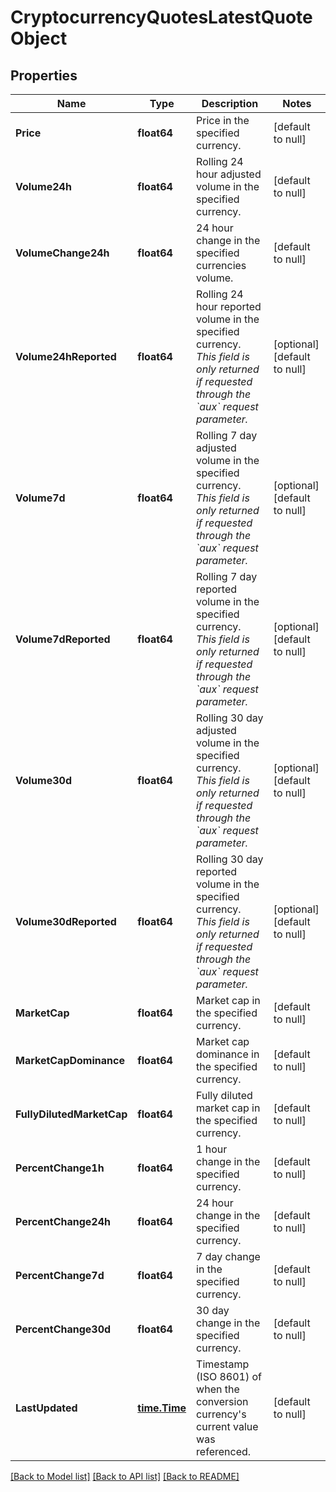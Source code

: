 # CryptocurrencyQuotesLatestQuoteObject

## Properties
Name | Type | Description | Notes
------------ | ------------- | ------------- | -------------
**Price** | **float64** | Price in the specified currency. | [default to null]
**Volume24h** | **float64** | Rolling 24 hour adjusted volume in the specified currency. | [default to null]
**VolumeChange24h** | **float64** | 24 hour change in the specified currencies volume. | [default to null]
**Volume24hReported** | **float64** | Rolling 24 hour reported volume in the specified currency. *This field is only returned if requested through the &#x60;aux&#x60; request parameter.* | [optional] [default to null]
**Volume7d** | **float64** | Rolling 7 day adjusted volume in the specified currency. *This field is only returned if requested through the &#x60;aux&#x60; request parameter.* | [optional] [default to null]
**Volume7dReported** | **float64** | Rolling 7 day reported volume in the specified currency. *This field is only returned if requested through the &#x60;aux&#x60; request parameter.* | [optional] [default to null]
**Volume30d** | **float64** | Rolling 30 day adjusted volume in the specified currency. *This field is only returned if requested through the &#x60;aux&#x60; request parameter.* | [optional] [default to null]
**Volume30dReported** | **float64** | Rolling 30 day reported volume in the specified currency. *This field is only returned if requested through the &#x60;aux&#x60; request parameter.* | [optional] [default to null]
**MarketCap** | **float64** | Market cap in the specified currency. | [default to null]
**MarketCapDominance** | **float64** | Market cap dominance in the specified currency. | [default to null]
**FullyDilutedMarketCap** | **float64** | Fully diluted market cap in the specified currency. | [default to null]
**PercentChange1h** | **float64** | 1 hour change in the specified currency. | [default to null]
**PercentChange24h** | **float64** | 24 hour change in the specified currency. | [default to null]
**PercentChange7d** | **float64** | 7 day change in the specified currency. | [default to null]
**PercentChange30d** | **float64** | 30 day change in the specified currency. | [default to null]
**LastUpdated** | [**time.Time**](time.Time.md) | Timestamp (ISO 8601) of when the conversion currency&#x27;s current value was referenced. | [default to null]

[[Back to Model list]](../README.md#documentation-for-models) [[Back to API list]](../README.md#documentation-for-api-endpoints) [[Back to README]](../README.md)

